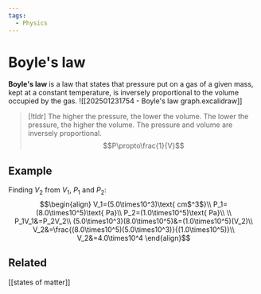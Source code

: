 ```yaml
---
tags:
  - Physics
---
```

# Boyle's law
**Boyle's law** is a law that states that pressure put on a gas of a given mass, kept at a constant temperature, is inversely proportional to the volume occupied by the gas.
![[202501231754 - Boyle's law graph.excalidraw]]
> [!tldr]
> The higher the pressure, the lower the volume. The lower the pressure, the higher the volume. The pressure and volume are inversely proportional.
> $$P\propto\frac{1}{V}$$
## Example
Finding $V_2$ from $V_1$, $P_1$ and $P_2$:
$$\begin{align}
V_1=(5.0\times10^3)\text{ cm$^3$}\\
P_1=(8.0\times10^5)\text{ Pa}\\
P_2=(1.0\times10^5)\text{ Pa}\\
\\
P_1V_1&=P_2V_2\\
(5.0\times10^3)(8.0\times10^5)&=(1.0\times10^5)(V_2)\\
V_2&=\frac{(8.0\times10^5)(5.0\times10^3)}{(1.0\times10^5)}\\
V_2&=4.0\times10^4
\end{align}$$
## Related
[[states of matter]]